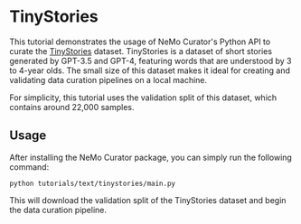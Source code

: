 # TinyStories

This tutorial demonstrates the usage of NeMo Curator's Python API to curate the [TinyStories](https://arxiv.org/abs/2305.07759) dataset. TinyStories is a dataset of short stories generated by GPT-3.5 and GPT-4, featuring words that are understood by 3 to 4-year olds. The small size of this dataset makes it ideal for creating and validating data curation pipelines on a local machine.

For simplicity, this tutorial uses the validation split of this dataset, which contains around 22,000 samples.

## Usage
After installing the NeMo Curator package, you can simply run the following command:
```
python tutorials/text/tinystories/main.py
```

This will download the validation split of the TinyStories dataset and begin the data curation pipeline.
